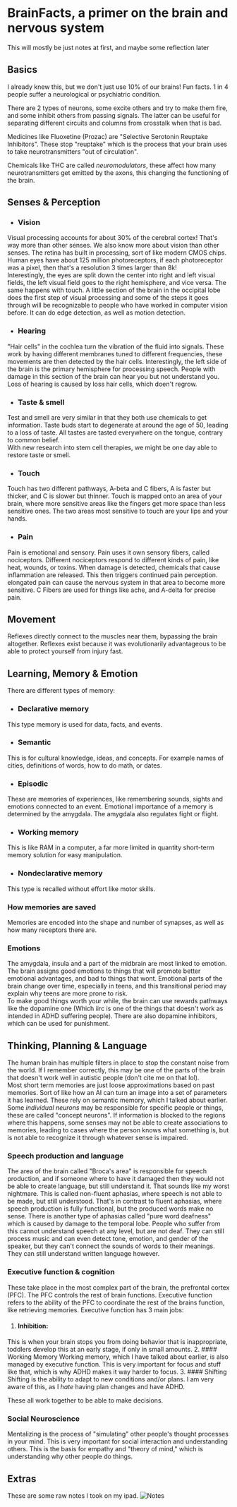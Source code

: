 # BrainFacts, a primer on the brain and nervous system
This will mostly be just notes at first, and maybe some reflection later


## Basics
I already knew this, but we don't just use 10% of our brains! Fun facts. 
1 in 4 people suffer a neurological or psychiatric condition.

There are 2 types of neurons, some excite others and try to make them fire, and some inhibit others from passing signals. The latter can be useful for separating different circuits and columns from crosstalk when that is bad.

Medicines like Fluoxetine (Prozac) are "Selective Serotonin Reuptake Inhibitors". These stop "reuptake" which is the process that your brain uses to take neurotransmitters "out of circulation".

Chemicals like THC are called _neuromodulators_, these affect how many neurotransmitters get emitted by the axons, this changing the functioning of the brain.

## Senses & Perception
* ### Vision
Visual processing accounts for about 30% of the cerebral cortex! That's way more than other senses. We also know more about vision than other senses. The retina has built in processing, sort of like modern CMOS chips. 
Human eyes have about 125 million photoreceptors, if each photoreceptor was a pixel, then that's a resolution 3 times larger than 8k!  
Interestingly, the eyes are split down the center into right and left visual fields, the left visual field goes to the right hemisphere, and vice versa. The same happens with touch. A little section of the brain in the occipital lobe does the first step of visual processing and some of the steps it goes through will be recognizable to people who have worked in computer vision before. It can do edge detection, as well as motion detection. 

* ### Hearing
"Hair cells" in the cochlea turn the vibration of the fluid into signals. These work by having different membranes tuned to different frequencies, these movements are then detected by the hair cells. Interestingly, the left side of the brain is the primary hemisphere for processing speech. People with damage in this section of the brain can hear you but not understand you. Loss of hearing is caused by loss hair cells, which doen't regrow.

* ### Taste & smell
Test and smell are very similar in that they both use chemicals to get information. Taste buds start to degenerate at around the age of 50, leading to a loss of taste. All tastes are tasted everywhere on the tongue, contrary to common belief.  
With new research into stem cell therapies, we might be one day able to restore taste or smell.

* ### Touch
Touch has two different pathways, A-beta and C fibers, A is faster but thicker, and C is slower but thinner. Touch is mapped onto an area of your brain, where more sensitive areas like the fingers get more space than less sensitive ones. The two areas most sensitive to touch are your lips and your hands. 

* ### Pain
Pain is emotional and sensory. Pain uses it own sensory fibers, called nociceptors. Different nociceptors respond to different kinds of pain, like heat, wounds, or toxins. When damage is detected, chemicals that cause inflammation are released. This then triggers continued pain perception. elongated pain can cause the nervous system in that area to become more sensitive. C Fibers are used for things like ache, and A-delta for precise pain. 

## Movement
Reflexes directly connect to the muscles near them, bypassing the brain altogether. Reflexes exist because it was evolutionarily advantageous to be able to protect yourself from injury fast. 

## Learning, Memory & Emotion
There are different types of memory:
* ### Declarative memory
This type memory is used for data, facts, and events.
* ### Semantic
This is for cultural knowledge, ideas, and concepts. For example names of cities, definitions of words, how to do math, or dates.
* ### Episodic
These are memories of experiences, like remembering sounds, sights and emotions connected to an event.
Emotional importance of a memory is determined by the amygdala. The amygdala also regulates fight or flight.
* ### Working memory
This is like RAM in a computer, a far more limited in quantity short-term memory solution for easy manipulation.
* ### Nondeclarative memory
This type is recalled without effort like motor skills.

### How memories are saved
Memories are encoded into the shape and number of synapses, as well as how many receptors there are. 

### Emotions
The amygdala, insula and a part of the midbrain are most linked to emotion. The brain assigns good emotions to things that will promote better emotional advantages, and bad to things that wont. Emotional parts of the brain change over time, especially in teens, and this transitional period may explain why teens are more prone to risk.  
To make good things worth your while, the brain can use rewards pathways like the dopamine one (Which iirc is one of the things that doesn't work as intended in ADHD suffering people). There are also dopamine inhibitors, which can be used for punishment. 

## Thinking, Planning & Language
The human brain has multiple filters in place to stop the constant noise from the world. If I remember correctly, this may be one of the parts of the brain that doesn't work well in autistic people (don't cite me on that lol).   
Most short term memories are just loose approximations based on past memories. Sort of like how an AI can turn an image into a set of parameters it has learned. These rely on semantic memory, which I talked about earlier. Some _individual neurons_ may be responsible for specific people or things, these are called "concept neurons". If information is blocked to the regions where this happens, some senses may not be able to create associations to memories, leading to cases where the person knows what something is, but is not able to recognize it through whatever sense is impaired.  

### Speech production and language
The area of the brain called "Broca's area" is responsible for speech production, and if someone where to have it damaged then they would not be able to create language, but still understand it. That sounds like my worst nightmare. This is called non-fluent aphasias, where speech is not able to be made, but still understood. That's in contrast to fluent aphasias, where speech production is fully functional, but the produced words make no sense. There is another type of aphasias called "pure word deafness" which is caused by damage to the temporal lobe. People who suffer from this cannot understand speech at any level, but are not deaf. They can still process music and can even detect tone, emotion, and gender of the speaker, but they can't connect the sounds of words to their meanings. They can still understand written language however.  

### Executive function & cognition
These take place in the most complex part of the brain, the prefrontal cortex (PFC). The PFC controls the rest of brain functions. Executive function refers to the ability of the PFC to coordinate the rest of the brains function, like retrieving memories. Executive function has 3 main jobs:
1. #### Inhibition:
This is when your brain stops you from doing behavior that is inappropriate, toddlers develop this at an early stage, if only in small amounts. 
2. #### Working Memory
Working memory, which I have talked about earlier, is also managed by executive function. This is very important for focus and stuff like that, which is why ADHD makes it way harder to focus.
3. #### Shifting
Shifting is the ability to adapt to new conditions and/or plans. I am very aware of this, as I _hate_ having plan changes and have ADHD. 

These all work together to be able to make decisions. 

### Social Neuroscience
Mentalizing is the process of "simulating" other people's thought processes in your mind. This is very important for social interaction and understanding others. This is the basis for empathy and "theory of mind," which is understanding why other people do things. 

## Extras
These are some raw notes I took on my ipad.
![Notes](notes.jpg)